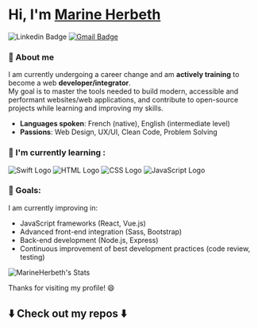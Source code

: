 # Hi, I'm [Marine Herbeth](https://github.com/MarineHerbeth)

  ![Linkedin Badge](https://img.shields.io/badge/-MarineHerbeth-blue?style=flat-square&logo=Linkedin&logoColor=white&link=www.linkedin.com%2Fin%2Fmarine-herbeth)
[![Gmail Badge](https://img.shields.io/badge/-m.herbeth@outlook.fr-c14438?style=flat-square&logo=Gmail&logoColor=white&link=mailto:m.herbeth@outlook.fr)](mailto:m.herbeth@outlook.fr)

### 🚀 About me

I am currently undergoing a career change and am **actively training** to become a web **developer/integrator**.  
My goal is to master the tools needed to build modern, accessible and performant websites/web applications, and contribute to open-source projects while learning and improving my skills.

- **Languages spoken**: French (native), English (intermediate level)
- **Passions**: Web Design, UX/UI, Clean Code, Problem Solving

### 🌱 I'm currently learning :

![Swift Logo](https://www.vectorlogo.zone/logos/swift/swift-ar21.svg)
![HTML Logo](https://www.vectorlogo.zone/logos/w3_html5/w3_html5-ar21.svg)
![CSS Logo](https://www.vectorlogo.zone/logos/w3_css/w3_css-ar21.svg)
![JavaScript Logo](https://www.vectorlogo.zone/logos/javascript/javascript-ar21.svg)

### 🎯 Goals:
I am currently improving in:
- JavaScript frameworks (React, Vue.js)
- Advanced front-end integration (Sass, Bootstrap)
- Back-end development (Node.js, Express)
- Continuous improvement of best development practices (code review, testing)

![MarineHerbeth's Stats](https://github-readme-stats.vercel.app/api?username=MarineHerbeth&theme=tokyonight&show_icons=true&hide_border=false&count_private=true)


Thanks for visiting my profile! 😄

## ⬇️ Check out my repos ⬇️

